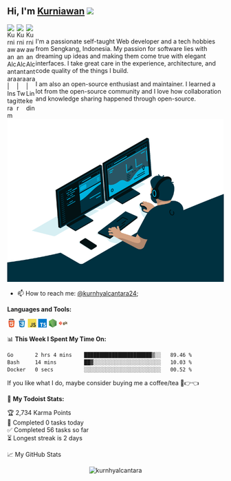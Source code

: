 ## Hi, I'm [Kurniawan](https://kurnhy.vercel.app) <img src="https://media.giphy.com/media/hvRJCLFzcasrR4ia7z/giphy.gif" width="25px">

<a href="https://instagram.com/kurnhyalcantara24">
  <img align="left" alt="Kurniawan Alcantara | Instagram" width="22px" src="https://raw.githubusercontent.com/rahuldkjain/github-profile-readme-generator/master/src/images/icons/Social/instagram.svg" />
</a>
<a href="https://twitter.com/kurnhyalc24">
  <img align="left" alt="Kurniawan Alcantara | Twitter" width="22px" src="https://raw.githubusercontent.com/peterthehan/peterthehan/master/assets/twitter.svg" />
</a>
<a href="https://www.linkedin.com/in/kurnhyalcantara/">
  <img align="left" alt="Kurniawan Alcantara | Linkedin" width="22px" src="https://raw.githubusercontent.com/peterthehan/peterthehan/master/assets/linkedin.svg" />
</a>

<br />

I'm a passionate self-taught Web developer and a tech hobbies from Sengkang, Indonesia. My passion for software lies with dreaming up ideas and making them come true with elegant interfaces. I take great care in the experience, architecture, and code quality of the things I build.

I am also an open-source enthusiast and maintainer. I learned a lot from the open-source community and I love how collaboration and knowledge sharing happened through open-source.

  <img alt="GIF" src="https://github.com/kurnhyalcantara/kurnhyalcantara/blob/main/code.gif?raw=true"/>
  
- 📫 How to reach me: [@kurnhyalcantara24](https://instagram.com/kurnhyalcantara24);

**Languages and Tools:**

<code><img height="20" src="https://raw.githubusercontent.com/github/explore/80688e429a7d4ef2fca1e82350fe8e3517d3494d/topics/html/html.png"></code>
<code><img height="20" src="https://raw.githubusercontent.com/github/explore/80688e429a7d4ef2fca1e82350fe8e3517d3494d/topics/css/css.png"></code>
<code><img height="20" src="https://raw.githubusercontent.com/github/explore/80688e429a7d4ef2fca1e82350fe8e3517d3494d/topics/javascript/javascript.png"></code>
<code><img height="20" src="https://raw.githubusercontent.com/github/explore/80688e429a7d4ef2fca1e82350fe8e3517d3494d/topics/typescript/typescript.png"></code>
<code><img height="20" src="https://raw.githubusercontent.com/github/explore/80688e429a7d4ef2fca1e82350fe8e3517d3494d/topics/nodejs/nodejs.png"></code>
<code><img height="20" src="https://raw.githubusercontent.com/github/explore/80688e429a7d4ef2fca1e82350fe8e3517d3494d/topics/git/git.png"></code>

📊 **This Week I Spent My Time On:**

<!--START_SECTION:waka-->

```txt
Go       2 hrs 4 mins    ██████████████████████▒░░   89.46 %
Bash     14 mins         ██▓░░░░░░░░░░░░░░░░░░░░░░   10.03 %
Docker   0 secs          ░░░░░░░░░░░░░░░░░░░░░░░░░   00.52 %
```

<!--END_SECTION:waka-->

If you like what I do, maybe consider buying me a coffee/tea 🥺👉👈

🚧 **My Todoist Stats:**

<!-- TODO-IST:START -->

🏆 2,734 Karma Points  
🌸 Completed 0 tasks today  
✅ Completed 56 tasks so far  
⏳ Longest streak is 2 days

<!-- TODO-IST:END -->

📈 My GitHub Stats

<p align="center"> <img src="https://github-readme-stats.vercel.app/api?username=kurnhyalcantara&show_icons=true&theme=gotham" alt="kurnhyalcantara" />
